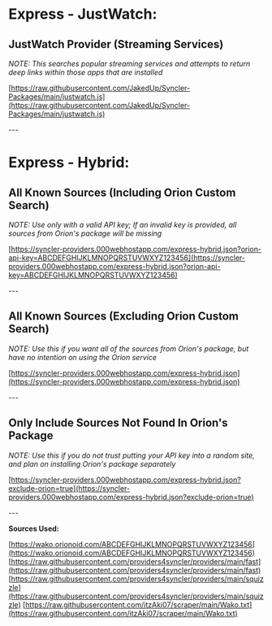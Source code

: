 # Express - JustWatch:

## JustWatch Provider (Streaming Services)

*NOTE: This searches popular streaming services and attempts to return deep links within those apps that are installed*

[https://raw.githubusercontent.com/JakedUp/Syncler-Packages/main/justwatch.js](https://raw.githubusercontent.com/JakedUp/Syncler-Packages/main/justwatch.js)

\---

# Express - Hybrid:

## All Known Sources (Including Orion Custom Search)

*NOTE: Use only with a valid API key; If an invalid key is provided, all sources from Orion's package will be missing*

[https://syncler-providers.000webhostapp.com/express-hybrid.json?orion-api-key=ABCDEFGHIJKLMNOPQRSTUVWXYZ123456](https://syncler-providers.000webhostapp.com/express-hybrid.json?orion-api-key=ABCDEFGHIJKLMNOPQRSTUVWXYZ123456)

\---

## All Known Sources (Excluding Orion Custom Search)

*NOTE: Use this if you want all of the sources from Orion's package, but have no intention on using the Orion service*

[https://syncler-providers.000webhostapp.com/express-hybrid.json](https://syncler-providers.000webhostapp.com/express-hybrid.json)

\---

## Only Include Sources Not Found In Orion's Package

*NOTE: Use this if you do not trust putting your API key into a random site, and plan on installing Orion's package separately*

[https://syncler-providers.000webhostapp.com/express-hybrid.json?exclude-orion=true](https://syncler-providers.000webhostapp.com/express-hybrid.json?exclude-orion=true)

\---

**Sources Used:**

[https://wako.orionoid.com/ABCDEFGHIJKLMNOPQRSTUVWXYZ123456](https://wako.orionoid.com/ABCDEFGHIJKLMNOPQRSTUVWXYZ123456) [https://raw.githubusercontent.com/providers4syncler/providers/main/fast](https://raw.githubusercontent.com/providers4syncler/providers/main/fast) [https://raw.githubusercontent.com/providers4syncler/providers/main/squizzle](https://raw.githubusercontent.com/providers4syncler/providers/main/squizzle) [https://raw.githubusercontent.com/itzAki07/scraper/main/Wako.txt](https://raw.githubusercontent.com/itzAki07/scraper/main/Wako.txt)
